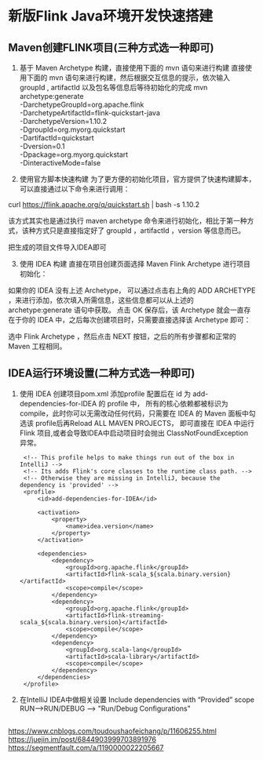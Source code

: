 # 新版Flink Java环境开发快速搭建

## Maven创建FLINK项目(三种方式选一种即可)
1. 基于 Maven Archetype 构建，直接使用下面的 mvn 语句来进行构建
直接使用下面的 mvn 语句来进行构建，然后根据交互信息的提示，依次输入 groupId , artifactId 以及包名等信息后等待初始化的完成
mvn archetype:generate \
  -DarchetypeGroupId=org.apache.flink \
  -DarchetypeArtifactId=flink-quickstart-java \
  -DarchetypeVersion=1.10.2 \
  -DgroupId=org.myorg.quickstart \
  -DartifactId=quickstart	\
  -Dversion=0.1 \
  -Dpackage=org.myorg.quickstart \
  -DinteractiveMode=false

2. 使用官方脚本快速构建
为了更方便的初始化项目，官方提供了快速构建脚本，可以直接通过以下命令来进行调用：

curl https://flink.apache.org/q/quickstart.sh | bash -s 1.10.2

该方式其实也是通过执行 maven archetype 命令来进行初始化，相比于第一种方式，该种方式只是直接指定好了 groupId ，artifactId ，version 等信息而已。

把生成的项目文件导入IDEA即可

3. 使用 IDEA 构建
直接在项目创建页面选择 Maven Flink Archetype 进行项目初始化：


如果你的 IDEA 没有上述 Archetype， 可以通过点击右上角的 ADD ARCHETYPE ，来进行添加，依次填入所需信息，这些信息都可以从上述的 archetype:generate 语句中获取。
点击  OK 保存后，该 Archetype 就会一直存在于你的 IDEA 中，之后每次创建项目时，只需要直接选择该 Archetype 即可：

选中 Flink Archetype ，然后点击 NEXT 按钮，之后的所有步骤都和正常的 Maven 工程相同。


## IDEA运行环境设置(二种方式选一种即可)

1. 使用 IDEA 创建项目pom.xml  添加profile 配置后在 id 为 add-dependencies-for-IDEA 的 profile 中，
所有的核心依赖都被标识为 compile，此时你可以无需改动任何代码，只需要在 IDEA 的 Maven 面板中勾选该 profile后再Reload ALL MAVEN PROJECTS，
即可直接在 IDEA 中运行 Flink 项目,或者会导致IDEA中启动项目时会抛出 ClassNotFoundException 异常。
   
        <!-- This profile helps to make things run out of the box in IntelliJ -->
        <!-- Its adds Flink's core classes to the runtime class path. -->
        <!-- Otherwise they are missing in IntelliJ, because the dependency is 'provided' -->
        <profile>
            <id>add-dependencies-for-IDEA</id>

            <activation>
                <property>
                    <name>idea.version</name>
                </property>
            </activation>

            <dependencies>
                <dependency>
                    <groupId>org.apache.flink</groupId>
                    <artifactId>flink-scala_${scala.binary.version}</artifactId>
                    <scope>compile</scope>
                </dependency>
                <dependency>
                    <groupId>org.apache.flink</groupId>
                    <artifactId>flink-streaming-scala_${scala.binary.version}</artifactId>
                    <scope>compile</scope>
                </dependency>
                <dependency>
                    <groupId>org.scala-lang</groupId>
                    <artifactId>scala-library</artifactId>
                    <scope>compile</scope>
                </dependency>
            </dependencies>
        </profile>
    </profiles>


2. 在IntelliJ IDEA中做相关设置 Include dependencies with “Provided” scope
RUN-->RUN/DEBUG  --> "Run/Debug Configurations"


##
https://www.cnblogs.com/toudoushaofeichang/p/11606255.html
https://juejin.im/post/6844903999703891976
https://segmentfault.com/a/1190000022205667


